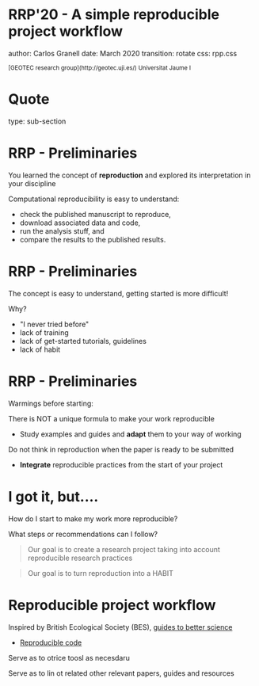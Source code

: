 
RRP'20 - A simple reproducible project workflow 
========================================================
author: Carlos Granell
date: March 2020
transition: rotate
css: rpp.css

<small>
[GEOTEC research group](http://geotec.uji.es/)      
Universitat Jaume I
</small>

Quote
===
type: sub-section


RRP - Preliminaries
===

You learned the concept of __reproduction__ and explored its interpretation in your discipline 

Computational reproducibility is easy to understand:
- check the published manuscript to reproduce, 
- download associated data and code, 
- run the analysis stuff, and 
- compare the results to the published results. 


RRP - Preliminaries
===

The concept is easy to understand, getting started is more difficult!

Why?
- "I never tried before" 
- lack of training
- lack of get-started tutorials, guidelines 
- lack of habit


RRP - Preliminaries
===

Warmings before starting:

There is NOT a unique formula to make your work reproducible 
- Study examples and guides and **adapt** them to your way of working

Do not think in reproduction when the paper is ready to be submitted
- **Integrate** reproducible practices from the start of your project


I got it, but....
===

How do I start to make my work more reproducible?

What steps or recommendations can I follow? 

> Our goal is to create a research project taking into account reproducible research practices

> Our goal is to turn reproduction into a HABIT 


Reproducible project workflow 
===


Inspired by British Ecological Society (BES), [guides to better science](https://www.britishecologicalsociety.org/publications/guides-to/)
* [Reproducible code](https://www.britishecologicalsociety.org/wp-content/uploads/2019/06/BES-Guide-Reproducible-Code-2019.pdf)


Serve as to otrice toosl as necesdaru 

Serve as to lin ot related other relevant papers, guides and resources
      
      
